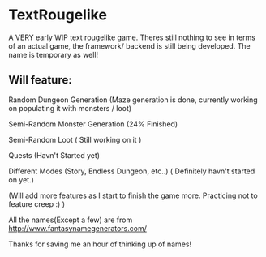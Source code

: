 # TextRougelike
A VERY early WIP text rougelike game. Theres still nothing to see in terms of an actual game, the framework/ backend is still being developed. The name is temporary as well!



## Will feature:


  Random Dungeon Generation      (Maze generation is done, currently working on populating it with monsters / loot)

  Semi-Random Monster Generation (24% Finished)

  Semi-Random Loot ( Still working on it )

  Quests (Havn't Started yet)

  Different Modes (Story, Endless Dungeon, etc..) ( Definitely havn't started on yet.)

  (Will add more features as I start to finish the game more. Practicing not to feature creep :) )



  All the names(Except a few) are from http://www.fantasynamegenerators.com/

  Thanks for saving me an hour of thinking up of names!
